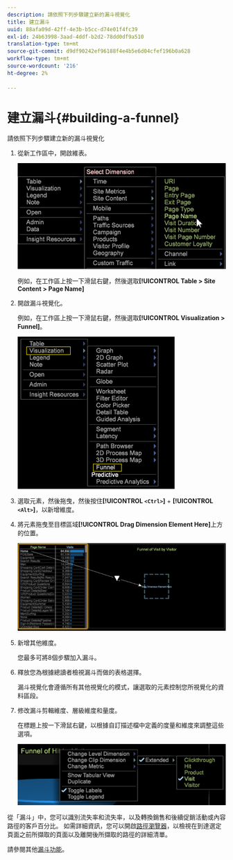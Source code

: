 ```yaml
---
description: 請依照下列步驟建立新的漏斗視覺化
title: 建立漏斗
uuid: 88afa09d-42ff-4e3b-b5cc-d74e01f4fc39
exl-id: 24b63998-3aad-4ddf-b2d2-78dd0df9a510
translation-type: tm+mt
source-git-commit: d9df90242ef96188f4e4b5e6d04cfef196b0a628
workflow-type: tm+mt
source-wordcount: '216'
ht-degree: 2%

---
```


# 建立漏斗{#building-a-funnel}

請依照下列步驟建立新的漏斗視覺化

<!-- <a id="section_A8F5530114814B689C298E369AD0643E"></a> -->

1. 從新工作區中，開啟維表。

   ![](assets/dimension_table_pagename.png)

   例如，在工作區上按一下滑鼠右鍵，然後選取&#x200B;**[!UICONTROL Table > Site Content > Page Name]**

1. 開啟漏斗視覺化。

   例如，在工作區上按一下滑鼠右鍵，然後選取&#x200B;**[!UICONTROL Visualization > Funnel]**。

   ![](assets/step2-funnel.png)

1. 選取元素，然後拖曳，然後按住&#x200B;**[!UICONTROL `<Ctrl>`]** + **[!UICONTROL `<Alt>`]**，以新增維度。

1. 將元素拖曳至目標區域&#x200B;**[!UICONTROL Drag Dimension Element Here]**&#x200B;上方的位置。

   ![](assets/step4-funnel.png)

1. 新增其他維度。

   您最多可將8個步驟加入漏斗。
1. 釋放您為根據總讀者檢視漏斗而做的表格選擇。

   漏斗視覺化會遵循所有其他視覺化的模式，讓選取的元素控制您所視覺化的資料區段。
1. 修改漏斗剪輯維度、層級維度和量度。

   在標題上按一下滑鼠右鍵，以根據自訂描述檔中定義的度量和維度來調整這些選項。

   ![](assets/last-image-funnel.png)

從「漏斗」中，您可以識別流失率和流失率，以及轉換銷售和後續促銷活動或內容路徑的客戶百分比。 如需詳細資訊，您可以開啟[路徑瀏覽器](../../../../home/c-get-started/c-analysis-vis/c-funnel-visualization/c-path-browser-funnel.md#concept-b0cedf7a28ae422696ded1258c9a4119)，以檢視在到達選定頁面之前所擷取的頁面以及離開後所擷取的路徑的詳細清單。

請參閱其他[漏斗功能](../../../../home/c-get-started/c-analysis-vis/c-funnel-visualization/c-funnel-visualization-features.md#concept-e65c81fe17794acd8d00d796b1780dc3)。
